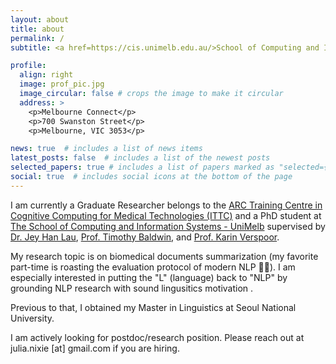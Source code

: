 ```yaml
---
layout: about
title: about
permalink: /
subtitle: <a href=https://cis.unimelb.edu.au/>School of Computing and Information Systems - The University of Melbourne</a>.

profile:
  align: right
  image: prof_pic.jpg
  image_circular: false # crops the image to make it circular
  address: >
    <p>Melbourne Connect</p>
    <p>700 Swanston Street</p>
    <p>Melbourne, VIC 3053</p>

news: true  # includes a list of news items
latest_posts: false  # includes a list of the newest posts
selected_papers: true # includes a list of papers marked as "selected={true}"
social: true  # includes social icons at the bottom of the page
---
```


I am currently a Graduate Researcher belongs to the [ARC Training Centre in Cognitive Computing for Medical Technologies (ITTC)](https://aimedtech.org.au/) and a PhD student at [The School of Computing and Information Systems - UniMelb](https://cis.unimelb.edu.au/) supervised by [Dr. Jey Han Lau](https://jeyhan.my/), [Prof. Timothy Baldwin](https://people.eng.unimelb.edu.au/tbaldwin/), and [Prof. Karin Verspoor](https://www.rmit.edu.au/contact/staff-contacts/academic-staff/v/verspoor-professor-karin).

My research topic is on biomedical documents summarization (my favorite part-time is roasting the evaluation protocol of modern NLP :cop::rotating_light:). 
I am especially interested in putting the "L" (language) back to "NLP" by grounding NLP research with sound lingusitics motivation .

Previous to that, I obtained my Master in Linguistics at Seoul National University.

I am actively looking for postdoc/research position. Please reach out at julia.nixie \[at\] gmail.com if you are hiring.
